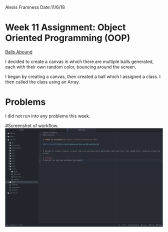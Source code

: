Alexis Framness
Date:11/6/18

# **Week 11 Assignment:** Object Oriented Programming (OOP)

[Balls Abound](https://lexiframness.github.io/120-work/hw-11)


I decided to create a canvas in which there are multiple balls generated, each with their own random color, bouncing around the screen.

I began by creating a canvas, then created a ball which I assigned a class. I then called the class using an Array.

# Problems
I did not run into any problems this week.

#Screenshot of workflow.
![screenshot](./images/Workflow.png)
